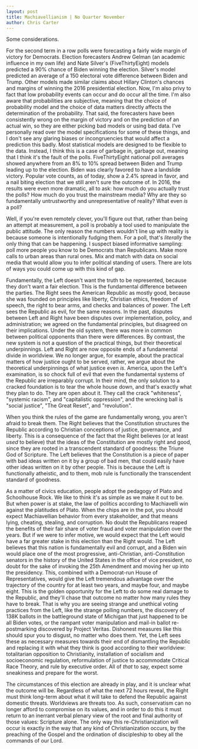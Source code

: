 ```yaml
---
layout: post
title: Machiavellianism | No Quarter November
author: Chris Carter
---
```


Some considerations.

For the second term in a row polls were forecasting a fairly wide margin of victory for Democrats. Election forecasters Andrew Gelman (an academic influence in my own life) and Nate Silver's (FiveThirtyEight) models predicted a 90% chance of Biden winning the election. Silver's model predicted an average of a 150 electoral vote difference between Biden and Trump. Other models made similar claims about Hillary Clinton's chances and margins of winning the 2016 presidential election. Now, I'm also privy to fact that low probability events can occur and do occur all the time. I'm also aware that probabilities are subjective, meaning that the choice of probability model and the choice of data matters directly affects the determination of the probability. That said, the forecasters have been consistently wrong on the margin of victory and on the prediction of an actual win, so they are either picking bad models or using bad data. I've personally read over the model specifications for some of these things, and I don't see any glaring biases or incongruencies that would affect a prediction this badly. Most statistical models are designed to be flexible to the data. Instead, I think this is a case of garbage in, garbage out, meaning that I think it's the fault of the polls. FiveThirtyEight national poll averages showed anywhere from an 8% to 10% spread between Biden and Trump leading up to the election. Biden was clearly favored to have a landslide victory. Popular vote counts, as of today, show a 2.4% spread in favor, and a nail biting election that we still aren't sure the outcome of. In 2016, the results were even more dramatic, all to ask: how much do you actually trust the polls? How much do you trust the mainstream media? Why are they so fundamentally untrustworthy and unrepresentative of reality? What even _is_ a poll?

Well, if you're even remotely clever, you'll figure out that, rather than being an attempt at measurement, a poll is probably a tool used to manipulate the public attitude. The only reason the numbers wouldn't line up with reality is because someone is intentionally fudging them. For a poll, that's _literally_ the only thing that can be happening. I suspect biased informative sampling: poll more people you know to be Democrats than Republicans. Make more calls to urban areas than rural ones. Mix and match with data on social media that would allow you to infer political standing of users. There are lots of ways you could come up with this kind of gap.

Fundamentally, the Left doesn't want the truth to be represented, because they don't want a fair election. This is the fundamental difference between the parties. The Right sees the American Republic as mostly good, because she was founded on principles like liberty, Christian ethics, freedom of speech, the right to bear arms, and checks and balances of power. The Left sees the Republic as evil, for the same reasons. In the past, disputes between Left and Right have been disputes over implementation, policy, and administration; we agreed on the fundamental principles, but disagreed on their implications. Under the old system, there was more in common between political opponents than there were differences. By contrast, the new system is not a question of the practical things, but their theoretical underpinnings. Left and Right are now opposite ends of a fundamental divide in worldview. We no longer argue, for example, about the practical matters of how justice ought to be served, rather, we argue about the theoretical underpinnings of what justice even _is_. America, upon the Left's examination, is so chock full of evil that even the fundamental systems of the Republic are irreparably corrupt. In their mind, the only solution to a cracked foundation is to tear the whole house down, and that's exactly what they plan to do. They are open about it. They call the crack "whiteness", "systemic racism", and "capitalistic oppression", and the wrecking ball is "social justice", "The Great Reset", and "revolution".

When you think the rules of the game are fundamentally wrong, you aren't afraid to break them. The Right believes that the Constitution structures the Republic according to Christian conceptions of justice, governance, and liberty. This is a consequence of the fact that the Right believes (or at least _used_ to believe) that the ideas of the Constitution are mostly right and good, since they are rooted in a transcendent standard of goodness: the Triune God of Scripture. The Left believes that the Constitution is a piece of paper with bad ideas written on it by a group of bad men, that could easily have other ideas written on it by other people. This is because the Left is functionally atheistic, and to them, mob rule is functionally the transcendent standard of goodness.

As a matter of civics education, people adopt the pedagogy of Plato and Schoolhouse Rock. We like to think it's as simple as we make it out to be. But when power is at stake, the law of politics according to Machiavelli win against the platitudes of Plato. When the chips are in the pot, you should expect Machiavellian behavior from every stakeholder, and that means lying, cheating, stealing, and corruption. No doubt the Republicans reaped the benefits of their fair share of voter fraud and voter manipulation over the years. But if we were to infer motive, we would expect that the Left would have a far greater stake in this election than the Right would. The Left believes that this nation is fundamentally evil and corrupt, and a Biden win would place one of the most progressive, anti-Christian, anti-Constitution senators in the history of the United States in the office of vice president, no doubt for the sake of invoking the 25th Amendment and moving her up into the presidency. This, combined with a Democrat-run House of Representatives, would give the Left tremendous advantage over the trajectory of the country for at least two years, and maybe four, and maybe eight. This is the golden opportunity for the Left to do some real damage to the Republic, and they'll chase that outcome no matter how many rules they have to break. That is why you are seeing strange and unethical voting practices from the Left, like the strange polling numbers, the discovery of 138K ballots in the battleground state of Michigan that just happened to be all Biden votes, or the rampant voter manipulation and mail-in ballot re-postmarking discovered by Project Veritas. Dishonest measures like this should spur you to disgust, no matter who does them. Yet, the Left sees these as necessary measures towards their end of dismantling the Republic and replacing it with what they think is good according to their worldview: totalitarian opposition to Christianity, installation of socialism and socioeconomic regulation, reformulation of justice to accommodate Critical Race Theory, and rule by executive order. All of _that_ to say, expect some sneakiness and prepare for the worst.

The circumstances of this election are already in play, and it is unclear what the outcome will be. Regardless of what the next 72 hours reveal, the Right must think long-term about what it will take to defend the Republic against domestic threats. Worldviews are threats too. As such, conservatism can no longer afford to compromise on its values, and in order to do this it must return to an inerrant verbal plenary view of the root and final authority of those values: Scripture alone. The only way this re-Christianization will occur is exactly in the way that any kind of Christianization occurs, by the preaching of the Gospel and the ordination of discipleship to obey all the commands of our Lord.
